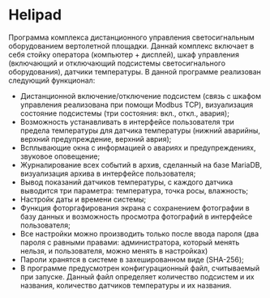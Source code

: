 # Helipad
Программа комплекса дистанционного управления светосигнальным оборудованием вертолетной площадки. Даннай комплекс включает в себя стойку оператора (компьютер + дисплей), шкаф управления (включающий и отключающий подсистемы светосигнального оборудования), датчики температуры.
В данной программе реализован следующий функционал:
- Дистанционной включение/отключение подсистем (связь с шкафом управления реализована при помощи Modbus TCP), визуализация состояние подсистемы (три состояния: вкл., откл., авария);
- Возможность устанавливать в интерфейсе пользователя три предела температуры для датчика температуры (нижний аварийны, верхний предупреждение, верхний аврия);
- Всплывающие окна с информацией о авариях и предупреждениях, звуковое оповещение;
- Журналирование всех событий в архив, сделанный на базе MariaDB, визуализация архива в интерфейсе пользователя;
- Вывод показаний датчиков температуры, с каждого датчика выводится три параметра: температура, точка росы, влажность;
- Настройк даты и времени системы;
- Функция фоторгафирования экрана с сохранением фотографии в базу данных и возможность просмотра фотографий в интерфейсе пользователя;
- Все настройки можно производить только после ввода пароля (два пароля с равными правами: администратора, который менять нельзя, и пользователя, можно менять в настройках)
- Пароли хранятся в системе в захешированном виде (SHA-256);
- В программе предусмотрен конфигурационный файл, считываемый при запуске. Данный файл определяет количество подсистем и их названия, количество датчиков температуры и их названия. 

